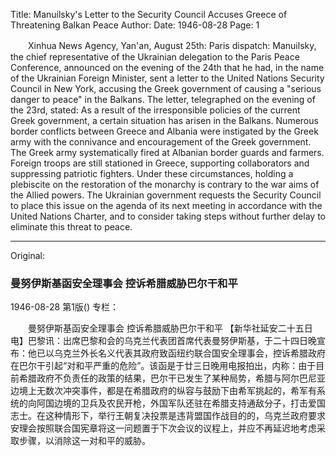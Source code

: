 Title: Manuilsky's Letter to the Security Council Accuses Greece of Threatening Balkan Peace
Author:
Date: 1946-08-28
Page: 1

　　Xinhua News Agency, Yan'an, August 25th: Paris dispatch: Manuilsky, the chief representative of the Ukrainian delegation to the Paris Peace Conference, announced on the evening of the 24th that he had, in the name of the Ukrainian Foreign Minister, sent a letter to the United Nations Security Council in New York, accusing the Greek government of causing a "serious danger to peace" in the Balkans. The letter, telegraphed on the evening of the 23rd, stated: As a result of the irresponsible policies of the current Greek government, a certain situation has arisen in the Balkans. Numerous border conflicts between Greece and Albania were instigated by the Greek army with the connivance and encouragement of the Greek government. The Greek army systematically fired at Albanian border guards and farmers. Foreign troops are still stationed in Greece, supporting collaborators and suppressing patriotic fighters. Under these circumstances, holding a plebiscite on the restoration of the monarchy is contrary to the war aims of the Allied powers. The Ukrainian government requests the Security Council to place this issue on the agenda of its next meeting in accordance with the United Nations Charter, and to consider taking steps without further delay to eliminate this threat to peace.



<hr /> 

Original: 


### 曼努伊斯基函安全理事会  控诉希腊威胁巴尔干和平

1946-08-28
第1版()
专栏：

　　曼努伊斯基函安全理事会
    控诉希腊威胁巴尔干和平
    【新华社延安二十五日电】巴黎讯：出席巴黎和会的乌克兰代表团首席代表曼努伊斯基，于二十四日晚宣布：他已以乌克兰外长名义代表其政府致函纽约联合国安全理事会，控诉希腊政府在巴尔干引起“对和平严重的危险”。该函是于廿三日晚用电报拍出，内称：由于目前希腊政府不负责任的政策的结果，巴尔干已发生了某种局势，希腊与阿尔巴尼亚边境上无数次冲突事件，都是在希腊政府的纵容与鼓励下由希军挑起的，希军有系统的向阿国边境的卫兵及农民开枪，外国军队还驻在希腊支持通敌分子，打击爱国志士。在这种情形下，举行王朝复决投票是违背盟国作战目的的，乌克兰政府要求安理会按照联合国宪章将这一问题置于下次会议的议程上，并应不再延迟地考虑采取步骤，以消除这一对和平的威胁。
